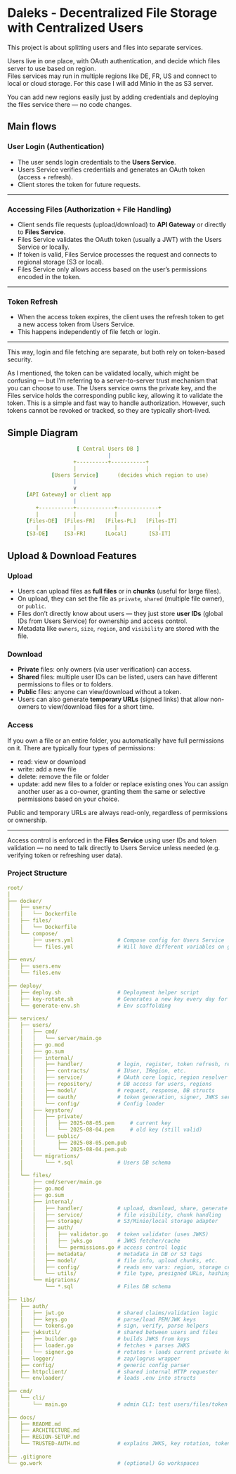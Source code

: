 # Daleks -  Decentralized File Storage with Centralized Users

This project is about splitting users and files into separate services. 

Users live in one place, with OAuth authentication, and decide which files server to use based on region.  
Files services may run in multiple regions like DE, FR, US and connect to local or cloud storage. 
For this case I will add Minio in the as S3 server.

You can add new regions easily just by adding credentials and deploying the files service there — no code changes.

## Main flows

### User Login (Authentication)
- The user sends login credentials to the **Users Service**.
- Users Service verifies credentials and generates an OAuth token (access + refresh).
- Client stores the token for future requests.

---

### Accessing Files (Authorization + File Handling)
- Client sends file requests (upload/download) to **API Gateway** or directly to **Files Service**.
- Files Service validates the OAuth token (usually a JWT) with the Users Service or locally.
- If token is valid, Files Service processes the request and connects to regional storage (S3 or local).
- Files Service only allows access based on the user’s permissions encoded in the token.

---

### Token Refresh
- When the access token expires, the client uses the refresh token to get a new access token from Users Service.
- This happens independently of file fetch or login.

---

This way, login and file fetching are separate, but both rely on token-based security.

As I mentioned, the token can be validated locally, which might be confusing — but I’m referring to a server-to-server 
trust mechanism that you can choose to use. The Users service owns the private key, and the Files service holds the 
corresponding public key, allowing it to validate the token. This is a simple and fast way to handle authorization. 
However, such tokens cannot be revoked or tracked, so they are typically short-lived.

## Simple Diagram
```yaml
                      [ Central Users DB ]
                                |
                     +----------+-----------+
                     |                      |
              [Users Service]      (decides which region to use)
                     |
                     v
      [API Gateway] or client app
                     |
         +-----------+------------+-------------+
         |           |            |             |
      [Files-DE]  [Files-FR]   [Files-PL]   [Files-IT]
         |           |            |             |
      [S3-DE]     [S3-FR]      [Local]       [S3-IT]

```

## Upload & Download Features

### Upload
- Users can upload files as **full files** or in **chunks** (useful for large files).
- On upload, they can set the file as `private`, `shared` (multiple file owner), or `public`.
- Files don’t directly know about users — they just store **user IDs** (global IDs from Users Service) for ownership and access control.
- Metadata like `owners`, `size`, `region`, and `visibility` are stored with the file.

### Download
- **Private** files: only owners (via user verification) can access.
- **Shared** files: multiple user IDs can be listed, users can have different permissions to files or to folders.
- **Public** files: anyone can view/download without a token.
- Users can also generate **temporary URLs** (signed links) that allow non-owners to view/download files for a short time.


### Access
If you own a file or an entire folder, you automatically have full permissions on it.
There are typically four types of permissions:
- read: view or download
- write: add a new file
- delete: remove the file or folder
- update: add new files to a folder or replace existing ones
You can assign another user as a co-owner, granting them the same or selective permissions based on your choice.

Public and temporary URLs are always read-only, regardless of permissions or ownership.

---

Access control is enforced in the **Files Service** using user IDs and token validation — no need to talk directly to Users Service unless needed (e.g. verifying token or refreshing user data).

### Project Structure
```yaml
root/
│
├── docker/
│   ├── users/
│   │   └── Dockerfile
│   ├── files/
│   │   └── Dockerfile
│   └── compose/
│       ├── users.yml              # Compose config for Users Service
│       └── files.yml              # Will have different variables on git for different regions, will choose&copy them while deploy
│
├── envs/
│   ├── users.env
│   └── files.env
│
├── deploy/
│   ├── deploy.sh                  # Deployment helper script
│   ├── key-rotate.sh              # Generates a new key every day for jwk
│   └── generate-env.sh            # Env scaffolding
│
├── services/
│   ├── users/
│   │   ├── cmd/
│   │   │   └── server/main.go
│   │   ├── go.mod
│   │   ├── go.sum
│   │   ├── internal/
│   │   │   ├── handler/           # login, register, token refresh, region routing
│   │   │   ├── contracts/         # IUser, IRegion, etc.
│   │   │   ├── service/           # OAuth core logic, region resolver
│   │   │   ├── repository/        # DB access for users, regions
│   │   │   ├── model/             # request, response, DB structs
│   │   │   ├── oauth/             # token generation, signer, JWKS server
│   │   │   └── config/            # Config loader
│   │   ├── keystore/
│   │   │   ├── private/
│   │   │   │   ├── 2025-08-05.pem     # current key
│   │   │   │   └── 2025-08-04.pem     # old key (still valid)
│   │   │   └── public/
│   │   │       ├── 2025-08-05.pem.pub
│   │   │       └── 2025-08-04.pem.pub
│   │   └── migrations/
│   │       └── *.sql              # Users DB schema
│   │
│   └── files/
│       ├── cmd/server/main.go
│       ├── go.mod
│       ├── go.sum
│       ├── internal/
│       │   ├── handler/           # upload, download, share, generate temp URL
│       │   ├── service/           # file visibility, chunk handling
│       │   ├── storage/           # S3/Minio/local storage adapter
│       │   ├── auth/
│       │   │   ├── validator.go   # token validator (uses JWKS)
│       │   │   ├── jwks.go        # JWKS fetcher/cache
│       │   │   └── permissions.go # access control logic
│       │   ├── metadata/          # metadata in DB or S3 tags
│       │   ├── model/             # file info, upload chunks, etc.
│       │   ├── config/            # reads env vars: region, storage creds
│       │   └── utils/             # file type, presigned URLs, hashing
│       └── migrations/
│           └── *.sql              # Files DB schema
│
├── libs/
│   ├── auth/
│   │   ├── jwt.go                 # shared claims/validation logic
│   │   ├── keys.go                # parse/load PEM/JWK keys
│   │   └── tokens.go              # sign, verify, parse helpers
│   ├── jwksutil/                  # shared between users and files
│   │   ├── builder.go             # builds JWKS from keys
│   │   ├── loader.go              # fetches + parses JWKS
│   │   └── signer.go              # rotates + loads current private key
│   ├── logger/                    # zap/logrus wrapper
│   ├── config/                    # generic config parser
│   ├── httpclient/                # shared internal HTTP requester
│   └── envloader/                 # loads .env into structs
│
├── cmd/
│   └── cli/
│       └── main.go                # admin CLI: test users/files/token validity
│
├── docs/
│   ├── README.md
│   ├── ARCHITECTURE.md
│   ├── REGION-SETUP.md
│   └── TRUSTED-AUTH.md            # explains JWKS, key rotation, token flows
│
├── .gitignore
└── go.work                        # (optional) Go workspaces
```
